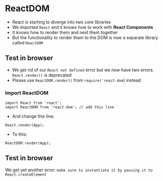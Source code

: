 # ReactDOM
* React is starting to diverge into two core libraries
* We imported `React` and it knows how to work with **React Components**
* It knows how to render them and nest them together
* But the functionality to render them to the DOM is now a separate library called `ReactDOM`

## Test in browser
* We get rid of our `React not defined` error but we now have two errors. `React.render()` is deprecated
* Please use `ReactDOM.render()` from `require('react-dom`) instead

### Import ReactDOM
```
import React from 'react';
import ReactDOM from 'react-dom'; // add this line
```

* And change this line:

`React.render(App);`

* To this:

`ReactDOM.render(App);`

## Test in browser
We get yet another error: `make sure to instantiate it by passing it to React.createElement`

